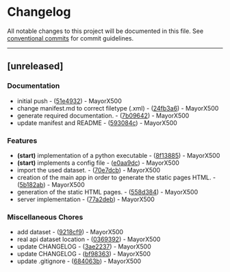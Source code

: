 # Changelog

All notable changes to this project will be documented in this file. See [conventional commits](https://www.conventionalcommits.org/) for commit guidelines.

---
## [unreleased]

### Documentation

- initial push - ([51e4932](https://github.com/MayorX500/EngWeb2024/commit/51e493270949864064d52066204060e30ab41781)) - MayorX500
- change manifest.md to correct filetype (.xml) - ([24fb3a6](https://github.com/MayorX500/EngWeb2024/commit/24fb3a63b63be3852e28f5569bf2365d799ce178)) - MayorX500
- generate required documentation. - ([7b09642](https://github.com/MayorX500/EngWeb2024/commit/7b096421cb71b682191c8a56eae2be08959f97d1)) - MayorX500
- update manifest and README - ([593084c](https://github.com/MayorX500/EngWeb2024/commit/593084c5ddd3a3842eae123a0f3d4d3650b254f8)) - MayorX500

### Features

- **(start)** implementation of a python executable - ([8f13885](https://github.com/MayorX500/EngWeb2024/commit/8f13885061fa2041fb753f3abcb96b4d22abccd5)) - MayorX500
- **(start)** implements a config file - ([e0aa9dc](https://github.com/MayorX500/EngWeb2024/commit/e0aa9dc235c2f9dfd2781143097c8ce4ab1d0922)) - MayorX500
- import the used dataset. - ([70e7dcb](https://github.com/MayorX500/EngWeb2024/commit/70e7dcbb106000cf0d830ed35b45d0886b83ee12)) - MayorX500
- creation of the main app in order to generate the static pages HTML. - ([5b182ab](https://github.com/MayorX500/EngWeb2024/commit/5b182abdf31d3fe3b377646c87787c0ac8191df3)) - MayorX500
- generation of the static HTML pages. - ([558d384](https://github.com/MayorX500/EngWeb2024/commit/558d384b188f5b4e519238600d5c96e2ca313e3b)) - MayorX500
- server implementation - ([77a2deb](https://github.com/MayorX500/EngWeb2024/commit/77a2deb200cba17707f1dcdacc4ef9751c10133e)) - MayorX500

### Miscellaneous Chores

- add dataset - ([9218cf9](https://github.com/MayorX500/EngWeb2024/commit/9218cf967ce88b2695aa788939808c40482282e0)) - MayorX500
- real api dataset location - ([0369392](https://github.com/MayorX500/EngWeb2024/commit/036939208614bbfe334d4883ce9a3d8e697c9fd0)) - MayorX500
- update CHANGELOG - ([3ae2237](https://github.com/MayorX500/EngWeb2024/commit/3ae22376f17ad2145209d6aac89b58dcc4d18dac)) - MayorX500
- update CHANGELOG - ([bf98363](https://github.com/MayorX500/EngWeb2024/commit/bf983639e45da6d8f44fb68cbbfa4db72d40ce6d)) - MayorX500
- update .gitignore - ([684063b](https://github.com/MayorX500/EngWeb2024/commit/684063bbe1fb73d1e191399df02aa54ceb359fc1)) - MayorX500

<!-- generated by git-cliff -->
